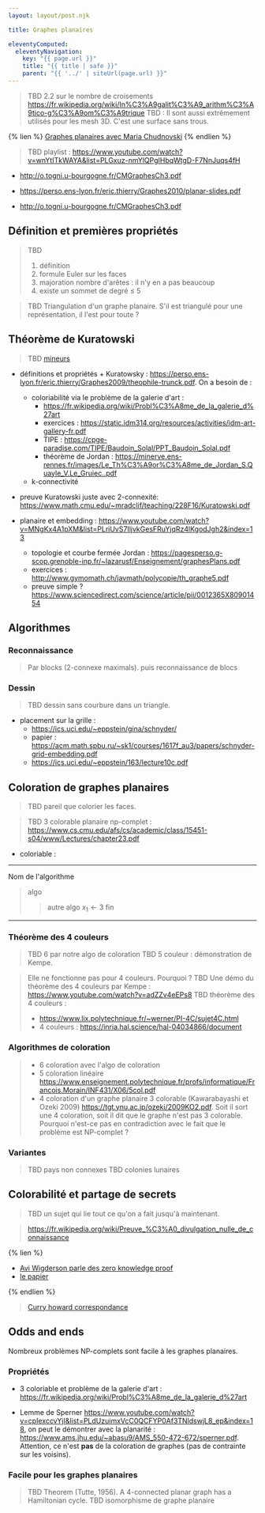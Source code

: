 ```yaml
---
layout: layout/post.njk

title: Graphes planaires

eleventyComputed:
  eleventyNavigation:
    key: "{{ page.url }}"
    title: "{{ title | safe }}"
    parent: "{{ '../' | siteUrl(page.url) }}"
---
```


> TBD 2.2 sur le nombre de croisements <https://fr.wikipedia.org/wiki/In%C3%A9galit%C3%A9_arithm%C3%A9tico-g%C3%A9om%C3%A9trique>
> TBD : Il sont aussi extrêmement utilisés pour les mesh 3D. C'est une surface sans trous.

{% lien %}
[Graphes planaires avec Maria Chudnovski](https://www.youtube.com/watch?v=xBkTIp6ajAg)
{% endlien %}

> TBD playlist : <https://www.youtube.com/watch?v=wnYtITkWAYA&list=PLGxuz-nmYlQPgIHbqWtgD-F7NnJuqs4fH>

- <http://o.togni.u-bourgogne.fr/CMGraphesCh3.pdf>
- <https://perso.ens-lyon.fr/eric.thierry/Graphes2010/planar-slides.pdf>

- <http://o.togni.u-bourgogne.fr/CMGraphesCh3.pdf>

## Définition et premières propriétés

> TBD
>
> 1. définition
> 2. formule Euler sur les faces
> 3. majoration nombre d'arêtes : il n'y en a pas beaucoup
> 4. existe un sommet de degré ≤ 5

> TBD Triangulation d'un graphe planaire. S'il est triangulé pour une représentation, il l'est pour toute ?

## Théorème de Kuratowski

> TBD [mineurs](https://fr.wikipedia.org/wiki/Mineur_(th%C3%A9orie_des_graphes))

- définitions et propriétés + Kuratowsky : <https://perso.ens-lyon.fr/eric.thierry/Graphes2009/theophile-trunck.pdf>. On a besoin de :
  - coloriabilité via le problème de la galerie d'art :
    - <https://fr.wikipedia.org/wiki/Probl%C3%A8me_de_la_galerie_d%27art>
    - exercices : <https://static.idm314.org/resources/activities/idm-art-gallery-fr.pdf>
    - TIPE : <https://cpge-paradise.com/TIPE/Baudoin_Solal/PPT_Baudoin_Solal.pdf>
    - théorème de Jordan : <https://minerve.ens-rennes.fr/images/Le_Th%C3%A9or%C3%A8me_de_Jordan_S.Quayle_V.Le_Gruiec..pdf>
  - k-connectivité
- preuve Kuratowski juste avec 2-connexité: <https://www.math.cmu.edu/~mradclif/teaching/228F16/Kuratowski.pdf>
- planaire et embedding : <https://www.youtube.com/watch?v=MNgKx4A1pXM&list=PLriUvS7IljvkGesFRuYjqRz4lKgodJgh2&index=13>

  - topologie et courbe fermée Jordan  : <https://pagesperso.g-scop.grenoble-inp.fr/~lazarusf/Enseignement/graphesPlans.pdf>
  - exercices : <http://www.gymomath.ch/javmath/polycopie/th_graphe5.pdf>
  - preuve simple ? <https://www.sciencedirect.com/science/article/pii/0012365X80901454>

## Algorithmes

### Reconnaissance

> Par blocks (2-connexe maximals).
> puis reconnaissance de blocs

### Dessin

> TBD dessin sans courbure dans un triangle.

- placement sur la grille :
  - <https://ics.uci.edu/~eppstein/gina/schnyder/>
  - papier : <https://acm.math.spbu.ru/~sk1/courses/1617f_au3/papers/schnyder-grid-embedding.pdf>
  - <https://ics.uci.edu/~eppstein/163/lecture10c.pdf>

## Coloration de graphes planaires

> TBD pareil que colorier les faces.
 
> TBD 3 colorable planaire np-complet : <https://www.cs.cmu.edu/afs/cs/academic/class/15451-s04/www/Lectures/chapter23.pdf>

- coloriable :

---

Nom de l'algorithme

> algo
> > autre algo $x_1 \leftarrow 3$
> fin

---

### Théorème des 4 couleurs

> TBD 6 par notre algo de coloration
> TBD 5 couleur : démonstration de Kempe.

> Elle ne fonctionne pas pour 4 couleurs. Pourquoi ?
> TBD Une démo du théorème des 4 couleurs par Kempe : <https://www.youtube.com/watch?v=adZZv4eEPs8>
> TBD théorème des 4 couleurs :
>
> - <https://www.lix.polytechnique.fr/~werner/PI-4C/sujet4C.html>
> - 4 couleurs : <https://inria.hal.science/hal-04034866/document>

### Algorithmes de coloration

> - 6 coloration avec l'algo de coloration
> - 5 coloration linéaire <https://www.enseignement.polytechnique.fr/profs/informatique/Francois.Morain/INF431/X06/5col.pdf>
> - 4 coloration d'un graphe planaire 3 colorable (Kawarabayashi et Ozeki 2009) <https://tgt.ynu.ac.jp/ozeki/2009KO2.pdf>. Soit il sort une 4 coloration, soit il dit que le graphe n'est pas 3 colorable. Pourquoi n'est-ce pas en contradiction avec le fait que le problème est NP-complet ?

### Variantes

> TBD pays non connexes
> TBD colonies lunaires

## Colorabilité et partage de secrets

> TBD un sujet qui lie tout ce qu'on a fait jusqu'à maintenant.

> <https://fr.wikipedia.org/wiki/Preuve_%C3%A0_divulgation_nulle_de_connaissance>
>
{% lien %}

- [Avi Wigderson parle des zero knowledge proof](https://www.youtube.com/watch?v=5ovdoxnfFVc)
- [le papier](https://www.wisdom.weizmann.ac.il/~oded/X/gmw1j.pdf)

{% endlien %}

> [Curry howard correspondance](https://fr.wikipedia.org/wiki/Correspondance_de_Curry-Howard)
## Odds and ends

Nombreux problèmes NP-complets sont facile à les graphes planaires.

### Propriétés

- 3 coloriable et problème de la galerie d'art : <https://fr.wikipedia.org/wiki/Probl%C3%A8me_de_la_galerie_d%27art>

- Lemme de Sperner <https://www.youtube.com/watch?v=cpIexccvYjI&list=PLdUzuimxVcC0QCFYP0Af3TNldswjL8_ep&index=18>, on peut le démontrer avec la planarité : <https://www.ams.jhu.edu/~abasu9/AMS_550-472-672/sperner.pdf>. Attention, ce n'est **pas** de la coloration de graphes (pas de contrainte sur les voisins).

### Facile pour les graphes planaires

> TBD Theorem (Tutte, 1956). A 4-connected planar graph has a Hamiltonian cycle.
> TBD isomorphisme de graphe planaire
